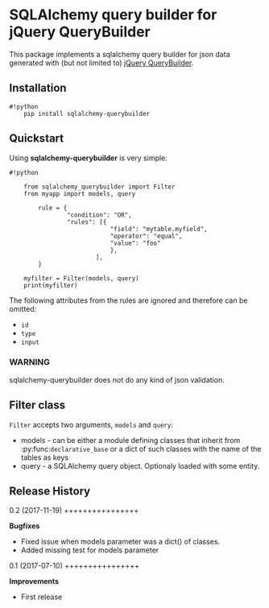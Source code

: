 SQLAlchemy query builder for jQuery QueryBuilder
================================================

This package implements a sqlalchemy query builder for json data generated
with (but not limited to) [jQuery QueryBuilder](http://querybuilder.js.org/).


Installation
------------


```
#!python
    pip install sqlalchemy-querybuilder

```

Quickstart
----------

Using **sqlalchemy-querybuilder** is very simple:

```
#!python

    from sqlalchemy_querybuilder import Filter
    from myapp import models, query

        rule = {
                "condition": "OR",
                "rules": [{
                            "field": "mytable.myfield",
                            "operator": "equal",
                            "value": "foo"
                            },
                        ],
        }

    myfilter = Filter(models, query)
    print(myfilter)

```

The following attributes from the rules are ignored and therefore can be omitted:

- ``id``
- ``type``
- ``input``


### WARNING ###
sqlalchemy-querybuilder does not do any kind of json validation.


Filter class
------------

``Filter`` accepts two arguments, ``models`` and ``query``:

- models - can be either a module defining classes that inherit from
  :py:func:`declarative_base` or a dict of such classes with the name of the
  tables as keys 
- query - a SQLAlchemy query object. Optionaly loaded with some entity.


Release History
---------------

0.2 (2017-11-19)
++++++++++++++++

**Bugfixes**

- Fixed issue when models parameter was a dict() of classes.
- Added missing test for models parameter

0.1 (2017-07-10)
++++++++++++++++

**Improvements**

- First release
